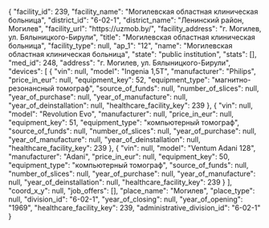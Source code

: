 {
    "facility_id": 239,
    "facility_name": "Могилевская областная клиническая больница",
    "district_id": "6-02-1",
    "district_name": "Ленинский район, Могилев",
    "facility_url": "https:\/\/uzmob.by\/",
    "facility_address": "г. Могилев, ул. Бялыницкого-Бирули",
    "title": "Могилевская областная клиническая больница",
    "facility_type": null,
    "ap_1": "12",
    "name": "Могилевская областная клиническая больница",
    "state": "public institution",
    "stats": [],
    "med_id": 248,
    "address": "г. Могилев, ул. Бялыницкого-Бирули",
    "devices": [
        {
            "vin": null,
            "model": "Ingenia 1,5T",
            "manufacturer": "Philips",
            "price_in_eur": null,
            "equipment_key": 52,
            "equipment_type": "магнитно-резонансный томограф",
            "source_of_funds": null,
            "number_of_slices": null,
            "year_of_purchase": null,
            "year_of_manufacture": null,
            "year_of_deinstallation": null,
            "healthcare_facility_key": 239
        },
        {
            "vin": null,
            "model": "Revolution Evo",
            "manufacturer": null,
            "price_in_eur": null,
            "equipment_key": 51,
            "equipment_type": "компьютерный томограф",
            "source_of_funds": null,
            "number_of_slices": null,
            "year_of_purchase": null,
            "year_of_manufacture": null,
            "year_of_deinstallation": null,
            "healthcare_facility_key": 239
        },
        {
            "vin": null,
            "model": "Ventum Adani 128",
            "manufacturer": "Adani",
            "price_in_eur": null,
            "equipment_key": 50,
            "equipment_type": "компьютерный томограф",
            "source_of_funds": null,
            "number_of_slices": null,
            "year_of_purchase": null,
            "year_of_manufacture": null,
            "year_of_deinstallation": null,
            "healthcare_facility_key": 239
        }
    ],
    "coord_x_y": null,
    "job_offers": [],
    "place_name": "Могилев",
    "place_type": null,
    "division_id": "6-02-1",
    "year_of_closing": null,
    "year_of_opening": "1969",
    "healthcare_facility_key": 239,
    "administrative_division_id": "6-02-1"
}